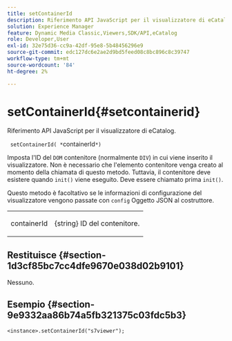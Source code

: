 ```yaml
---
title: setContainerId
description: Riferimento API JavaScript per il visualizzatore di eCatalog.
solution: Experience Manager
feature: Dynamic Media Classic,Viewers,SDK/API,eCatalog
role: Developer,User
exl-id: 32e75d36-cc9a-42df-95e8-5b48456296e9
source-git-commit: edc127dc6e2ae2d9bd5feed08c8bc896c8c39747
workflow-type: tm+mt
source-wordcount: '84'
ht-degree: 2%

---
```


# setContainerId{#setcontainerid}

Riferimento API JavaScript per il visualizzatore di eCatalog.

` setContainerId( *`containerId`*)`

Imposta l&#39;ID del `DOM` contenitore (normalmente `DIV`) in cui viene inserito il visualizzatore. Non è necessario che l&#39;elemento contenitore venga creato al momento della chiamata di questo metodo. Tuttavia, il contenitore deve esistere quando `init()` viene eseguito. Deve essere chiamato prima `init()`.

Questo metodo è facoltativo se le informazioni di configurazione del visualizzatore vengono passate con `config` Oggetto JSON al costruttore.

<table id="table_896DFF34A68A403DB93A6D597461A573"> 
 <tbody> 
  <tr> 
   <td colname="col1"> <p> <span class="codeph"> <span class="varname"> containerId </span> </span> </p> </td> 
   <td colname="col2"> <p> <span class="codeph"> {string} </span> ID del contenitore. </p> </td> 
  </tr> 
 </tbody> 
</table>

## Restituisce {#section-1d3cf85bc7cc4dfe9670e038d02b9101}

Nessuno.

## Esempio {#section-9e9332aa86b74a5fb321375c03fdc5b3}

```
<instance>.setContainerId("s7viewer");
```
